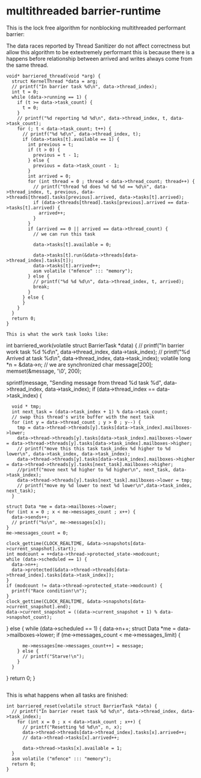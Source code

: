 # multithreaded barrier-runtime

This is the lock free algorithm for nonblocking multithreaded performant barrier:

The data races reported by Thread Sanitizer do not affect correctness but allow this algorithm to be extextremely performant this is because there is a happens before relationship between arrived and writes always come from the same thread.

```
void* barriered_thread(void *arg) {
  struct KernelThread *data = arg;
  // printf("In barrier task %d\n", data->thread_index);
  int t = 0;
  while (data->running == 1) {
    if (t >= data->task_count) {
      t = 0;
    }
    // printf("%d reporting %d %d\n", data->thread_index, t, data->task_count);
    for (; t < data->task_count; t++) {
      // printf("%d %d\n", data->thread_index, t);
      if (data->tasks[t].available == 1) {
        int previous = t;
        if (t > 0) {
          previous = t - 1;
        } else {
          previous = data->task_count - 1;
        }
        int arrived = 0; 
        for (int thread = 0 ; thread < data->thread_count; thread++) {
          // printf("thread %d does %d %d %d == %d\n", data->thread_index, t, previous, data->threads[thread].tasks[previous].arrived, data->tasks[t].arrived);
          if (data->threads[thread].tasks[previous].arrived == data->tasks[t].arrived) {
            arrived++;
          } 
        } 
        if (arrived == 0 || arrived == data->thread_count) {
          // we can run this task

          data->tasks[t].available = 0;

          data->tasks[t].run(&data->threads[data->thread_index].tasks[t]);
          data->tasks[t].arrived++;
          asm volatile ("mfence" ::: "memory");
        } else {
          // printf("%d %d %d\n", data->thread_index, t, arrived);
          break;
        }   
      } else {
      }
    }
  } 
  return 0;
}

This is what the work task looks like:

```
int barriered_work(volatile struct BarrierTask *data) {
  // printf("In barrier work task %d %d\n", data->thread_index, data->task_index);
  // printf("%d Arrived at task %d\n", data->thread_index, data->task_index);
  volatile long *n = &data->n;
  // we are synchronized
  char message[200];
  memset(&message, '\0', 200);

  sprintf(message, "Sending message from thread %d task %d", data->thread_index, data->task_index);
  if (data->thread_index == data->task_index) {

      void * tmp; 
      int next_task = (data->task_index + 1) % data->task_count;
      // swap this thread's write buffer with the next task
      for (int y = data->thread_count ; y > 0 ; y--) {
        tmp = data->thread->threads[y].tasks[data->task_index].mailboxes->lower; 
        data->thread->threads[y].tasks[data->task_index].mailboxes->lower = data->thread->threads[y].tasks[data->task_index].mailboxes->higher;
        // printf("move this this task task_index %d higher to %d lower\n", data->task_index, data->task_index);
        data->thread->threads[y].tasks[data->task_index].mailboxes->higher = data->thread->threads[y].tasks[next_task].mailboxes->higher;
        //printf("move next %d higher to %d higher\n", next_task, data->task_index);
        data->thread->threads[y].tasks[next_task].mailboxes->lower = tmp;
        // printf("move my %d lower to next %d lower\n",data->task_index, next_task);
      }

    struct Data *me = data->mailboxes->lower;
    for (int x = 0 ; x < me->messages_count ; x++) {
      data->sends++;
      // printf("%s\n", me->messages[x]);
    }
    me->messages_count = 0;

    clock_gettime(CLOCK_REALTIME, &data->snapshots[data->current_snapshot].start);
    int modcount = ++data->thread->protected_state->modcount;
    while (data->scheduled == 1) {
      data->n++;
      data->protected(&data->thread->threads[data->thread_index].tasks[data->task_index]);
    }
    if (modcount != data->thread->protected_state->modcount) {
      printf("Race condition!\n");
    }
    clock_gettime(CLOCK_REALTIME, &data->snapshots[data->current_snapshot].end);
    data->current_snapshot = ((data->current_snapshot + 1) % data->snapshot_count);
  } else {
      while (data->scheduled == 1) {
        data->n++;
        struct Data *me = data->mailboxes->lower;
        if (me->messages_count < me->messages_limit) {

          me->messages[me->messages_count++] = message;
        } else {
          // printf("Starve!\n");
        }
      }
  }
  return 0;
}
```

```

This is what happens when all tasks are finished:

```
int barriered_reset(volatile struct BarrierTask *data) {
  // printf("In barrier reset task %d %d\n", data->thread_index, data->task_index);
    for (int x = 0 ; x < data->task_count ; x++) {
      // printf("Resetting %d %d\n", n, x);
      data->thread->threads[data->thread_index].tasks[x].arrived++; 
      // data->thread->tasks[x].arrived++; 
      
      data->thread->tasks[x].available = 1; 
  }
  asm volatile ("mfence" ::: "memory");
  return 0;
}
```
